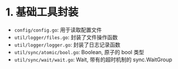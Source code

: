 # 1. 基础工具封装

- `config/config.go`: 用于读取配置文件
- `util/logger/files.go`: 封装了文件操作函数
- `util/logger/logger.go`: 封装了日志记录函数
- `util/sync/atomic/bool.go`: Boolean, 原子的 bool 类型
- `util/sync/wait/wait.go`: Wait, 带有的超时机制的 sync.WaitGroup